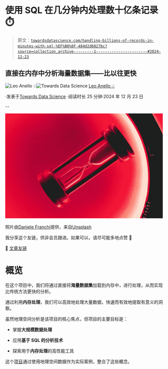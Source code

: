 # 使用 SQL 在几分钟内处理数十亿条记录 ⏱️

> 原文：[`towardsdatascience.com/handling-billions-of-records-in-minutes-with-sql-%EF%B8%8F-484d2d6027bc?source=collection_archive---------1-----------------------#2024-12-23`](https://towardsdatascience.com/handling-billions-of-records-in-minutes-with-sql-%EF%B8%8F-484d2d6027bc?source=collection_archive---------1-----------------------#2024-12-23)

## 直接在内存中分析海量数据集——比以往更快

[](https://medium.com/@panData?source=post_page---byline--484d2d6027bc--------------------------------)![Leo Anello 💡](https://medium.com/@panData?source=post_page---byline--484d2d6027bc--------------------------------)[](https://towardsdatascience.com/?source=post_page---byline--484d2d6027bc--------------------------------)![Towards Data Science](https://towardsdatascience.com/?source=post_page---byline--484d2d6027bc--------------------------------) [Leo Anello 💡](https://medium.com/@panData?source=post_page---byline--484d2d6027bc--------------------------------)

·发表于[Towards Data Science](https://towardsdatascience.com/?source=post_page---byline--484d2d6027bc--------------------------------) ·阅读时长 25 分钟·2024 年 12 月 23 日

--

![](img/970106bdfe038dddacf5a0c46a3a661d.png)

照片由[Daniele Franchi](https://unsplash.com/@daniele_franchi?utm_source=medium&utm_medium=referral)提供，来自[Unsplash](https://unsplash.com/?utm_source=medium&utm_medium=referral)

我分享这个友链，供非会员跟进。如果可以，请尽可能多地点赞 👏

🚨 [文章友链](https://medium.com/towards-data-science/handling-billions-of-records-in-minutes-with-sql-%EF%B8%8F-484d2d6027bc?sk=bf3f825d68f291a52eeb736a2f6a82d3)

# 概览

在这个项目中，我们将通过直接将**海量数据集**加载到内存中，进行处理，从而实现比传统方法更快的分析。

通过利用**内存处理**，我们可以高效地处理大量数据，快速而有效地提取有意义的洞察。

虽然地理空间分析是该项目的核心焦点，但项目的主要目标是：

+   掌握**大规模数据处理**

+   应用**基于 SQL 的分析技术**

+   探索用于**内存处理**的高性能工具

这个[项目](https://github.com/Anello92/duckdb-project)通过使用地理空间数据作为实际案例，整合了这些概念。
